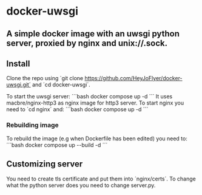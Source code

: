 # docker-uwsgi

## A simple docker image with an uwsgi python server, proxied by nginx and unix://.sock.

## Install

Clone the repo using ´git clone https://github.com/HeyJoFlyer/docker-uwsgi.git´ and ´cd docker-uwsgi´.

To start the uwsgi server:
´´´bash
docker compose up -d
´´´
It uses macbre/nginx-http3 as nginx image for http3 server.
To start nginx you need to ´cd nginx´ and:
´´´bash
docker compose up -d
´´´

### Rebuilding image
To rebuild the image (e.g when Dockerfile has been edited) you need to:
´´´bash
docker compose up --build -d
´´´
## Customizing server

You need to create tls certificate and put them into ´nginx/certs´. To change what the python server does you need to change server.py.